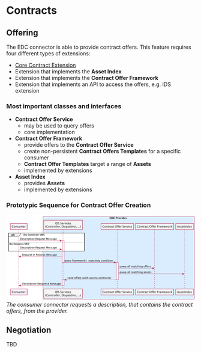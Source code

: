 # Contracts

## Offering

The EDC connector is able to provide contract offers. This feature requires four different types of extensions:

- [Core Contract Extension](../../../../core/control-plane/contract-core/README.md)
- Extension that implements the **Asset Index**
- Extension that implements the **Contract Offer Framework**
- Extension that implements an API to access the offers, e.g. IDS extension

### Most important classes and interfaces

- **Contract Offer Service**
    - may be used to query offers
    - core implementation
- **Contract Offer Framework**
    - provide offers to the **Contract Offer Service**
    - create non-persistent **Contract Offers Templates** for a specific consumer
    - **Contract Offer Templates** target a range of **Assets**
    - implemented by extensions
- **Asset Index**
    - provides **Assets**
    - implemented by extensions

### Prototypic Sequence for Contract Offer Creation

![Offer Query](../catalog/diagrams/offer-query.png)
*The consumer connector requests a description, that contains the contract offers, from the provider.*

## Negotiation

TBD